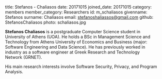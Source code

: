 title: Stefanos - Chaliasos
date: 20171015
joined_date: 20171015
category: members
member_category: Researchers
id: m_schaliasos
givenname: Stefanos
surname: Chaliasos
email: stefanoshaliassos@gmail.com
github: StefanosChaliasos
photo: schaliasos.jpg

**Stefanos Chaliasos** is a postgraduate Computer Science student in University of Athens (UOA). He holds a BSc in Management Science and Technology from Athens University of Economics and Business (major: Software Engineering and Data Science). He has previously worked in industry as a software engineer at Greek Research and Technology Network (GRNET).

His main research interests involve Software Security, Privacy, and Program Analysis.
